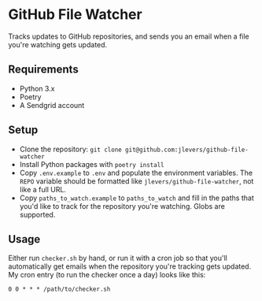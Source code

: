 GitHub File Watcher
===================

Tracks updates to GitHub repositories, and sends you an email when a file you're watching gets updated.

## Requirements
* Python 3.x
* Poetry
* A Sendgrid account

## Setup
* Clone the repository: `git clone git@github.com:jlevers/github-file-watcher`
* Install Python packages with `poetry install`
* Copy `.env.example` to `.env` and populate the environment variables. The `REPO` variable should be formatted like `jlevers/github-file-watcher`, not like a full URL.
* Copy `paths_to_watch.example` to `paths_to_watch` and fill in the paths that you'd like to track for the repository you're watching. Globs are supported.

## Usage

Either run `checker.sh` by hand, or run it with a cron job so that you'll automatically get emails when the repository you're tracking gets updated. My cron entry (to run the checker once a day) looks like this:

```
0 0 * * * /path/to/checker.sh
```